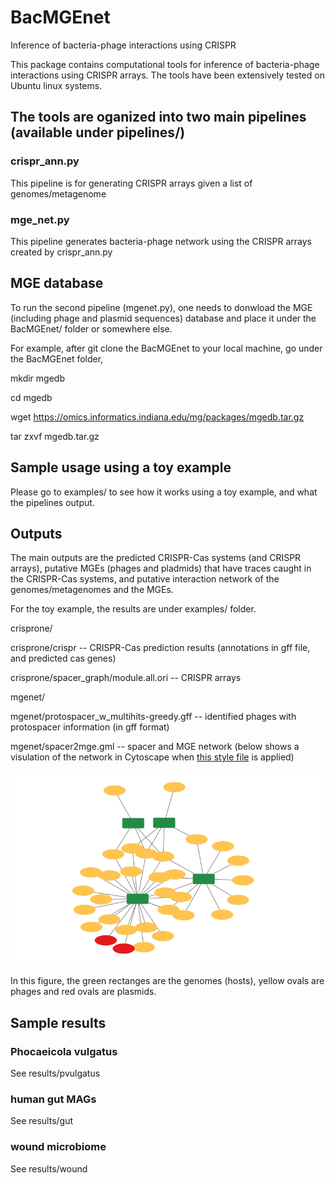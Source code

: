 # BacMGEnet
Inference of bacteria-phage interactions using CRISPR

This package contains computational tools for inference of bacteria-phage interactions using CRISPR arrays. 
The tools have been extensively tested on Ubuntu linux systems. 

## The tools are oganized into two main pipelines (available under pipelines/)
### crispr_ann.py
   This pipeline is for generating CRISPR arrays given a list of genomes/metagenome
### mge_net.py
   This pipeline generates bacteria-phage network using the CRISPR arrays created by crispr_ann.py

## MGE database
To run the second pipeline (mgenet.py), one needs to donwload the MGE (including phage and plasmid sequences) database and place it under the BacMGEnet/ folder or somewhere else. 

For example, after git clone the BacMGEnet to your local machine, go under the BacMGEnet folder,

mkdir mgedb

cd mgedb

wget https://omics.informatics.indiana.edu/mg/packages/mgedb.tar.gz 

tar zxvf mgedb.tar.gz

## Sample usage using a toy example
Please go to examples/ to see how it works using a toy example, and what the pipelines output. 

## Outputs
The main outputs are the predicted CRISPR-Cas systems (and CRISPR arrays), putative MGEs (phages and pladmids) that have traces caught in the CRISPR-Cas systems, and putative interaction network of the genomes/metagenomes and the MGEs.

For the toy example, the results are under examples/ folder.  

crisprone/

crisprone/crispr -- CRISPR-Cas prediction results (annotations in gff file, and predicted cas genes)

crisprone/spacer_graph/module.all.ori -- CRISPR arrays

mgenet/

mgenet/protospacer_w_multihits-greedy.gff -- identified phages with protospacer information (in gff format)

mgenet/spacer2mge.gml -- spacer and MGE network (below shows a visulation of the network in Cytoscape when [this style file](https://github.com/mgtools/BacMGEnet/blob/main/misc/style.xml) is applied)

![This is an image](https://github.com/mgtools/BacMGEnet/blob/main/misc/toynetwork.png)

In this figure, the green rectanges are the genomes (hosts), yellow ovals are phages and red ovals are plasmids. 

## Sample results
### Phocaeicola vulgatus
See results/pvulgatus

### human gut MAGs
See results/gut

### wound microbiome
See results/wound
